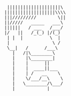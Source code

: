 <pre>
 ||||||||||||||||||||\
|||||||||||||||||||\\\\
|||/////////        \||
||/////   _____   ___\
||||||   / ___   /___/
|/   ||   /_(_) |/(_)
 | |  |          \  |
 |                \ /
 \__|   /      /___\
   |   /|\________\
   |    |\________|
   |    |      ||
   |    |  ____||___
   |    | /   __    \
   |    \/___/__\    \
   |   \________/\___/
   |            |
</pre>